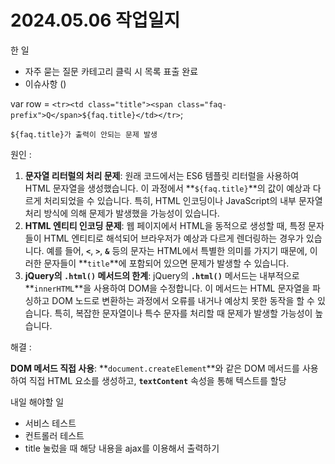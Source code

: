 # 2024.05.06 작업일지

한 일 

- 자주 묻는 질문 카테고리 클릭 시 목록 표출 완료
- 이슈사항 ()

 var row = `<tr><td class="title"><span class="faq-prefix">Q</span>${faq.title}</td></tr>`;

`${faq.title}가 출력이 안되는 문제 발생` 

원인 : 

1. **문자열 리터럴의 처리 문제**: 원래 코드에서는 ES6 템플릿 리터럴을 사용하여 HTML 문자열을 생성했습니다. 이 과정에서 **`${faq.title}`**의 값이 예상과 다르게 처리되었을 수 있습니다. 특히, HTML 인코딩이나 JavaScript의 내부 문자열 처리 방식에 의해 문제가 발생했을 가능성이 있습니다.
2. **HTML 엔티티 인코딩 문제**: 웹 페이지에서 HTML을 동적으로 생성할 때, 특정 문자들이 HTML 엔티티로 해석되어 브라우저가 예상과 다르게 렌더링하는 경우가 있습니다. 예를 들어, **`<`**, **`>`**, **`&`** 등의 문자는 HTML에서 특별한 의미를 가지기 때문에, 이러한 문자들이 **`title`**에 포함되어 있으면 문제가 발생할 수 있습니다.
3. **jQuery의 `.html()` 메서드의 한계**: jQuery의 **`.html()`** 메서드는 내부적으로 **`innerHTML`**을 사용하여 DOM을 수정합니다. 이 메서드는 HTML 문자열을 파싱하고 DOM 노드로 변환하는 과정에서 오류를 내거나 예상치 못한 동작을 할 수 있습니다. 특히, 복잡한 문자열이나 특수 문자를 처리할 때 문제가 발생할 가능성이 높습니다.

해결 : 

**DOM 메서드 직접 사용**: **`document.createElement`**와 같은 DOM 메서드를 사용하여 직접 HTML 요소를 생성하고, **`textContent`** 속성을 통해 텍스트를 할당

내일 해야할 일 

- 서비스 테스트
- 컨트롤러 테스트
- title 눌렀을 때 해당 내용을 ajax를 이용해서 출력하기